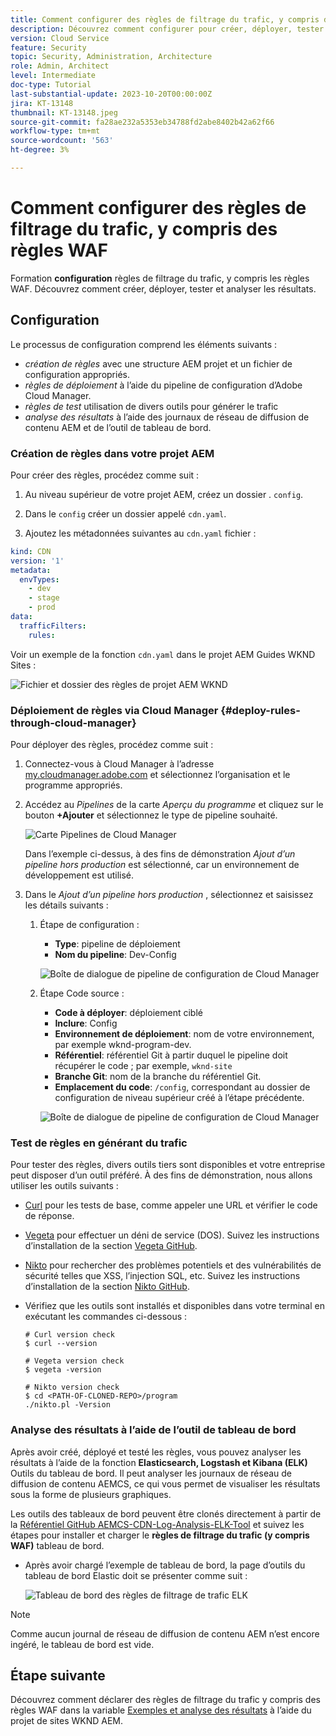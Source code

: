 ```yaml
---
title: Comment configurer des règles de filtrage du trafic, y compris des règles WAF
description: Découvrez comment configurer pour créer, déployer, tester et analyser les résultats des règles de filtrage du trafic, y compris les règles WAF.
version: Cloud Service
feature: Security
topic: Security, Administration, Architecture
role: Admin, Architect
level: Intermediate
doc-type: Tutorial
last-substantial-update: 2023-10-20T00:00:00Z
jira: KT-13148
thumbnail: KT-13148.jpeg
source-git-commit: fa28ae232a5353eb34788fd2abe8402b42a62f66
workflow-type: tm+mt
source-wordcount: '563'
ht-degree: 3%

---
```



# Comment configurer des règles de filtrage du trafic, y compris des règles WAF

Formation **configuration** règles de filtrage du trafic, y compris les règles WAF. Découvrez comment créer, déployer, tester et analyser les résultats.

## Configuration

Le processus de configuration comprend les éléments suivants :

- _création de règles_ avec une structure AEM projet et un fichier de configuration appropriés.
- _règles de déploiement_ à l’aide du pipeline de configuration d’Adobe Cloud Manager.
- _règles de test_ utilisation de divers outils pour générer le trafic
- _analyse des résultats_ à l’aide des journaux de réseau de diffusion de contenu AEM et de l’outil de tableau de bord.

### Création de règles dans votre projet AEM

Pour créer des règles, procédez comme suit :

1. Au niveau supérieur de votre projet AEM, créez un dossier . `config`.

1. Dans le `config` créer un dossier appelé `cdn.yaml`.

1. Ajoutez les métadonnées suivantes au `cdn.yaml` fichier :

```yaml
kind: CDN
version: '1'
metadata:
  envTypes:
    - dev
    - stage
    - prod
data:
  trafficFilters:
    rules:
```

Voir un exemple de la fonction `cdn.yaml` dans le projet AEM Guides WKND Sites :

![Fichier et dossier des règles de projet AEM WKND](./assets/wknd-rules-file-and-folder.png)

### Déploiement de règles via Cloud Manager {#deploy-rules-through-cloud-manager}

Pour déployer des règles, procédez comme suit :

1. Connectez-vous à Cloud Manager à l’adresse [my.cloudmanager.adobe.com](https://my.cloudmanager.adobe.com/) et sélectionnez l’organisation et le programme appropriés.

1. Accédez au _Pipelines_ de la carte _Aperçu du programme_ et cliquez sur le bouton **+Ajouter** et sélectionnez le type de pipeline souhaité.

   ![Carte Pipelines de Cloud Manager](./assets/cloud-manager-pipelines-card.png)

   Dans l’exemple ci-dessus, à des fins de démonstration _Ajout d’un pipeline hors production_ est sélectionné, car un environnement de développement est utilisé.

1. Dans le _Ajout d’un pipeline hors production_ , sélectionnez et saisissez les détails suivants :

   1. Étape de configuration :

      - **Type**: pipeline de déploiement
      - **Nom du pipeline**: Dev-Config

      ![Boîte de dialogue de pipeline de configuration de Cloud Manager](./assets/cloud-manager-config-pipeline-step1-dialog.png)

   2. Étape Code source :

      - **Code à déployer**: déploiement ciblé
      - **Inclure**: Config
      - **Environnement de déploiement**: nom de votre environnement, par exemple wknd-program-dev.
      - **Référentiel**: référentiel Git à partir duquel le pipeline doit récupérer le code ; par exemple, `wknd-site`
      - **Branche Git**: nom de la branche du référentiel Git.
      - **Emplacement du code**: `/config`, correspondant au dossier de configuration de niveau supérieur créé à l’étape précédente.

      ![Boîte de dialogue de pipeline de configuration de Cloud Manager](./assets/cloud-manager-config-pipeline-step2-dialog.png)

### Test de règles en générant du trafic

Pour tester des règles, divers outils tiers sont disponibles et votre entreprise peut disposer d’un outil préféré. À des fins de démonstration, nous allons utiliser les outils suivants :

- [Curl](https://curl.se/) pour les tests de base, comme appeler une URL et vérifier le code de réponse.

- [Vegeta](https://github.com/tsenart/vegeta) pour effectuer un déni de service (DOS). Suivez les instructions d’installation de la section [Vegeta GitHub](https://github.com/tsenart/vegeta#install).

- [Nikto](https://github.com/sullo/nikto/wiki) pour rechercher des problèmes potentiels et des vulnérabilités de sécurité telles que XSS, l’injection SQL, etc. Suivez les instructions d’installation de la section [Nikto GitHub](https://github.com/sullo/nikto).

- Vérifiez que les outils sont installés et disponibles dans votre terminal en exécutant les commandes ci-dessous :

  ```shell
  # Curl version check
  $ curl --version
  
  # Vegeta version check
  $ vegeta -version
  
  # Nikto version check
  $ cd <PATH-OF-CLONED-REPO>/program
  ./nikto.pl -Version
  ```

### Analyse des résultats à l’aide de l’outil de tableau de bord

Après avoir créé, déployé et testé les règles, vous pouvez analyser les résultats à l’aide de la fonction **Elasticsearch, Logstash et Kibana (ELK)** Outils du tableau de bord. Il peut analyser les journaux de réseau de diffusion de contenu AEMCS, ce qui vous permet de visualiser les résultats sous la forme de plusieurs graphiques.

Les outils des tableaux de bord peuvent être clonés directement à partir de la [Référentiel GitHub AEMCS-CDN-Log-Analysis-ELK-Tool](https://github.com/adobe/AEMCS-CDN-Log-Analysis-ELK-Tool) et suivez les étapes pour installer et charger le **règles de filtrage du trafic (y compris WAF)** tableau de bord.

- Après avoir chargé l’exemple de tableau de bord, la page d’outils du tableau de bord Elastic doit se présenter comme suit :

  ![Tableau de bord des règles de filtrage de trafic ELK](./assets/elk-dashboard.png)

>[!NOTE]
>
>    Comme aucun journal de réseau de diffusion de contenu AEM n’est encore ingéré, le tableau de bord est vide.


## Étape suivante

Découvrez comment déclarer des règles de filtrage du trafic y compris des règles WAF dans la variable [Exemples et analyse des résultats](./examples-and-analysis.md) à l’aide du projet de sites WKND AEM.
